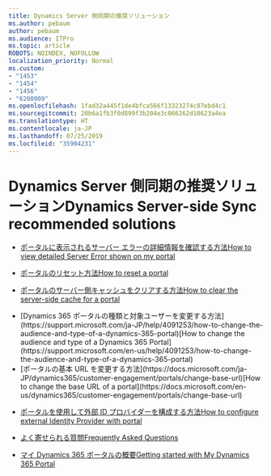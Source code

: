 ```yaml
---
title: Dynamics Server 側同期の推奨ソリューション
ms.author: pebaum
author: pebaum
ms.audience: ITPro
ms.topic: article
ROBOTS: NOINDEX, NOFOLLOW
localization_priority: Normal
ms.custom:
- "1453"
- "1454"
- "1456"
- "6200009"
ms.openlocfilehash: 1fad32a445f1de4bfca566f13323274c87ebd4c1
ms.sourcegitcommit: 20b6a1fb3f0d899f3b204e3c066262d10623a4ea
ms.translationtype: HT
ms.contentlocale: ja-JP
ms.lasthandoff: 07/25/2019
ms.locfileid: "35904231"
---
```

# <a name="dynamics-server-side-sync-recommended-solutions"></a><span data-ttu-id="46093-102">Dynamics Server 側同期の推奨ソリューション</span><span class="sxs-lookup"><span data-stu-id="46093-102">Dynamics Server-side Sync recommended solutions</span></span>

* [<span data-ttu-id="46093-103">ポータルに表示されるサーバー エラーの詳細情報を確認する方法</span><span class="sxs-lookup"><span data-stu-id="46093-103">How to view detailed Server Error shown on my portal</span></span>](https://docs.microsoft.com/dynamics365/customer-engagement/portals/view-portal-error-log)

* [<span data-ttu-id="46093-104">ポータルのリセット方法</span><span class="sxs-lookup"><span data-stu-id="46093-104">How to reset a portal</span></span>](https://docs.microsoft.com/dynamics365/customer-engagement/portals/reset-portal)

* [<span data-ttu-id="46093-105">ポータルのサーバー側キャッシュをクリアする方法</span><span class="sxs-lookup"><span data-stu-id="46093-105">How to clear the server-side cache for a portal</span></span>](https://docs.microsoft.com/dynamics365/customer-engagement/portals/clear-server-side-cache)

* <span data-ttu-id="46093-106">
  [Dynamics 365 ポータルの種類と対象ユーザーを変更する方法](https://support.microsoft.com/ja-JP/help/4091253/how-to-change-the-audience-and-type-of-a-dynamics-365-portal)</span><span class="sxs-lookup"><span data-stu-id="46093-106">[How to change the audience and type of a Dynamics 365 Portal](https://support.microsoft.com/en-us/help/4091253/how-to-change-the-audience-and-type-of-a-dynamics-365-portal)</span></span>

* <span data-ttu-id="46093-107">
  [ポータルの基本 URL を変更する方法](https://docs.microsoft.com/ja-JP/dynamics365/customer-engagement/portals/change-base-url)</span><span class="sxs-lookup"><span data-stu-id="46093-107">[How to change the base URL of a portal](https://docs.microsoft.com/en-us/dynamics365/customer-engagement/portals/change-base-url)</span></span>

* [<span data-ttu-id="46093-108">ポータルを使用して外部 ID プロバイダーを構成する方法</span><span class="sxs-lookup"><span data-stu-id="46093-108">How to configure external Identity Provider with portal</span></span>](https://docs.microsoft.com/dynamics365/customer-engagement/portals/configure-portal-authentication)

* [<span data-ttu-id="46093-109">よく寄せられる質問</span><span class="sxs-lookup"><span data-stu-id="46093-109">Frequently Asked Questions</span></span>](https://support.microsoft.com/help/4456128/portal-capabilities-for-dynamics-365-faq)

* [<span data-ttu-id="46093-110">マイ Dynamics 365 ポータルの概要</span><span class="sxs-lookup"><span data-stu-id="46093-110">Getting started with My Dynamics 365 Portal</span></span>](https://docs.microsoft.com/dynamics365/customer-engagement/portals/manage-sharepoint-documents#step-2-set-up-sharepoint-integration-from-portal-admin-center)
